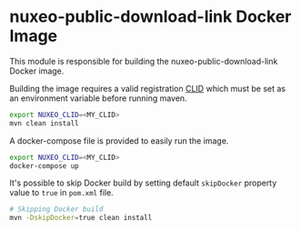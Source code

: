 # nuxeo-public-download-link Docker Image

This module is responsible for building the nuxeo-public-download-link Docker image.

Building the image requires a valid registration [CLID](https://doc.nuxeo.com/nxdoc/docker-image/#nuxeo_clid) which must be set as an environment variable before running maven. 

```bash
export NUXEO_CLID=<MY_CLID>
mvn clean install
```

A docker-compose file is provided to easily run the image.

```bash
export NUXEO_CLID=<MY_CLID>
docker-compose up
```

It's possible to skip Docker build by setting default `skipDocker` property value to `true` in `pom.xml` file.

```bash
# Skipping Docker build
mvn -DskipDocker=true clean install
```
